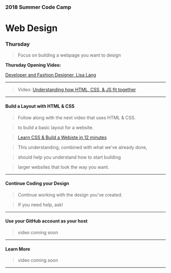 

### 2018 Summer Code Camp
# Web Design

### Thursday

> Focus on building a webpage you want to design

**Thursday Opening Video:** 

[Developer and Fashion Designer, Lisa Lang](https://www.youtube.com/watch?v=WVQe1ZE7FtU)

***

> Video: [Understanding how HTML, CSS, & JS fit together](https://www.youtube.com/watch?v=xmhnNUotIaE)

***

#### Build a Layout with HTML & CSS

> Follow along with the next video that uses HTML & CSS.

> to build a basic layout for a website.

> [Learn CSS & Build a Webiste in 12 minutes](https://www.youtube.com/watch?v=0afZj1G0BIE)

> This understanding, combined with what we've already done,

> should help you understand how to start building

> larger websites that look the way you want.

***

#### Continue Coding your Design

> Continue working with the design you've created.

> If you need help, ask!

***

#### Use your GitHub account as your host

> video coming soon

***

#### Learn More

> video coming soon

***
